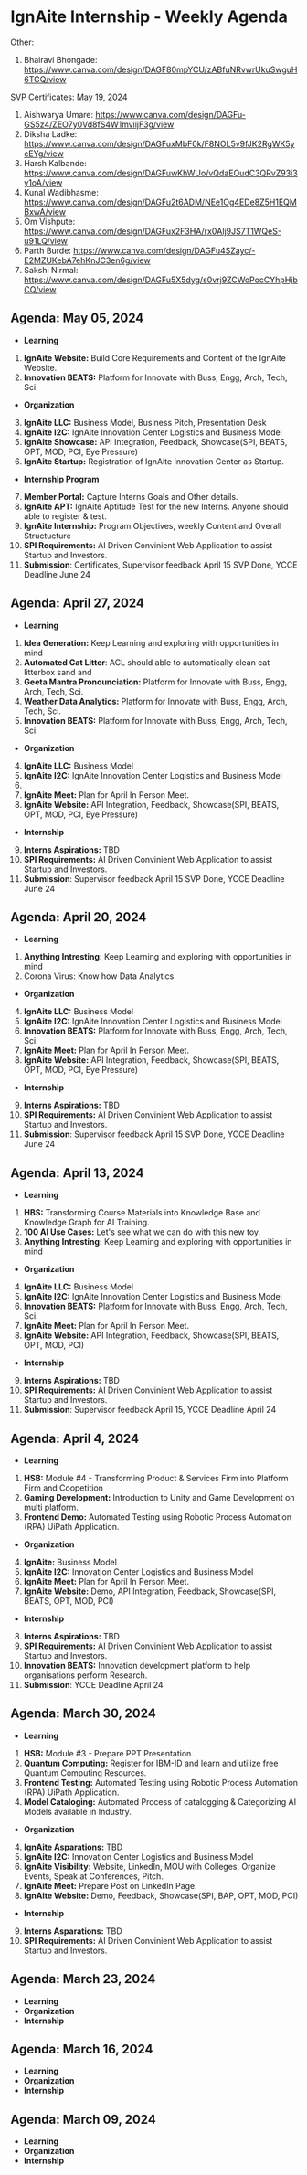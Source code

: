 # IgnAite Internship - Weekly Agenda
Other:
1. Bhairavi Bhongade: https://www.canva.com/design/DAGF80mpYCU/zABfuNRvwrUkuSwguH6TGQ/view

SVP Certificates: May 19, 2024
1. Aishwarya Umare: https://www.canva.com/design/DAGFu-GS5z4/ZEO7y0Vd8fS4W1mviijF3g/view
2. Diksha Ladke: https://www.canva.com/design/DAGFuxMbF0k/F8NOL5v9fJK2RgWK5ycEYg/view
3. Harsh Kalbande: https://www.canva.com/design/DAGFuwKhWUo/vQdaEOudC3QRvZ93i3y1oA/view
4. Kunal Wadibhasme: https://www.canva.com/design/DAGFu2t6ADM/NEe1Og4EDe8Z5H1EQMBxwA/view
5. Om Vishpute: https://www.canva.com/design/DAGFux2F3HA/rx0Alj9JS7T1WQeS-u91LQ/view
6. Parth Burde: https://www.canva.com/design/DAGFu4SZayc/-E2MZUKebA7ehKnJC3en6g/view
7. Sakshi Nirmal: https://www.canva.com/design/DAGFu5X5dyg/s0vrj9ZCWoPocCYhpHjbCQ/view

## Agenda: May 05, 2024
- **Learning**
1. **IgnAite Website:** Build Core Requirements and Content of the IgnAite Website.
2. **Innovation BEATS:**  Platform for Innovate with Buss, Engg, Arch, Tech, Sci.

- **Organization**
3. **IgnAite LLC:** Business Model, Business Pitch, Presentation Desk
4. **IgnAite I2C:** IgnAite Innovation Center Logistics and Business Model
5. **IgnAite Showcase:** API Integration, Feedback, Showcase(SPI, BEATS, OPT, MOD, PCI, Eye Pressure)
6. **IgnAite Startup:** Registration of IgnAite Innovation Center as Startup.

- **Internship Program**
7. **Member Portal:** Capture Interns Goals and Other details.
8. **IgnAite APT:** IgnAite Aptitude Test for the new Interns. Anyone should able to register & test.
9. **IgnAite Internship:** Program Objectives, weekly Content and Overall Structucture
10. **SPI Requirements:** AI Driven Convinient Web Application to assist Startup and Investors.
11. **Submission**: Certificates, Supervisor feedback April 15 SVP Done, YCCE Deadline June 24

## Agenda: April 27, 2024
- **Learning**
1. **Idea Generation:** Keep Learning and exploring with opportunities in mind
2. **Automated Cat Litter**: ACL should able to automatically clean cat litterbox sand and
3. **Geeta Mantra Pronounciation:** Platform for Innovate with Buss, Engg, Arch, Tech, Sci.
4. **Weather Data Analytics:** Platform for Innovate with Buss, Engg, Arch, Tech, Sci.
5. **Innovation BEATS:** Platform for Innovate with Buss, Engg, Arch, Tech, Sci. 

- **Organization**
4. **IgnAite LLC:** Business Model
5. **IgnAite I2C:** IgnAite Innovation Center Logistics and Business Model
6. 
7. **IgnAite Meet:** Plan for April In Person Meet.
8. **IgnAite Website:** API Integration, Feedback, Showcase(SPI, BEATS, OPT, MOD, PCI, Eye Pressure)

- **Internship**
9. **Interns Aspirations:** TBD
10. **SPI Requirements:** AI Driven Convinient Web Application to assist Startup and Investors.
11. **Submission**: Supervisor feedback April 15 SVP Done, YCCE Deadline June 24


## Agenda: April 20, 2024
- **Learning**
1. **Anything Intresting:** Keep Learning and exploring with opportunities in mind
2. Corona Virus: Know how Data Analytics

- **Organization**
4. **IgnAite LLC:** Business Model
5. **IgnAite I2C:** IgnAite Innovation Center Logistics and Business Model
6. **Innovation BEATS:** Platform for Innovate with Buss, Engg, Arch, Tech, Sci. 
7. **IgnAite Meet:** Plan for April In Person Meet.
8. **IgnAite Website:** API Integration, Feedback, Showcase(SPI, BEATS, OPT, MOD, PCI, Eye Pressure)

- **Internship**
9. **Interns Aspirations:** TBD
10. **SPI Requirements:** AI Driven Convinient Web Application to assist Startup and Investors.
11. **Submission**: Supervisor feedback April 15 SVP Done, YCCE Deadline June 24


## Agenda: April 13, 2024
- **Learning**
1. **HBS:** Transforming Course Materials into Knowledge Base and Knowledge Graph for AI Training.
2. **100 AI Use Cases:** Let's see what we can do with this new toy.
3. **Anything Intresting:** Keep Learning and exploring with opportunities in mind

- **Organization**
4. **IgnAite LLC:** Business Model
5. **IgnAite I2C:** IgnAite Innovation Center Logistics and Business Model
6. **Innovation BEATS:** Platform for Innovate with Buss, Engg, Arch, Tech, Sci. 
7. **IgnAite Meet:** Plan for April In Person Meet.
8. **IgnAite Website:** API Integration, Feedback, Showcase(SPI, BEATS, OPT, MOD, PCI)

- **Internship**
9. **Interns Aspirations:** TBD
10. **SPI Requirements:** AI Driven Convinient Web Application to assist Startup and Investors.
11. **Submission**: Supervisor feedback April 15, YCCE Deadline April 24


## Agenda: April 4, 2024
- **Learning**
1. **HSB:** Module #4 - Transforming Product & Services Firm into Platform Firm and Coopetition
2. **Gaming Development:** Introduction to Unity and Game Development on multi platform.
3. **Frontend Demo:** Automated Testing using Robotic Process Automation (RPA) UiPath Application.

- **Organization**
4. **IgnAite:** Business Model
5. **IgnAite I2C:** Innovation Center Logistics and Business Model
6. **IgnAite Meet:** Plan for April In Person Meet.
7. **IgnAite Website:** Demo, API Integration, Feedback, Showcase(SPI, BEATS, OPT, MOD, PCI)

- **Internship**
8. **Interns Aspirations:** TBD
9. **SPI Requirements:** AI Driven Convinient Web Application to assist Startup and Investors.
10. **Innovation BEATS:** Innovation development platform to help organisations perform Research. 
11. **Submission**: YCCE Deadline April 24


## Agenda: March 30, 2024
- **Learning**
1. **HSB:** Module #3 - Prepare PPT Presentation
2. **Quantum Computing:** Register for IBM-ID and learn and utilize free Quantum Computing Resources.
3. **Frontend Testing:** Automated Testing using Robotic Process Automation (RPA) UiPath Application.
4. **Model Cataloging:** Automated Process of catalogging & Categorizing AI Models available in Industry.
- **Organization**
4. **IgnAite Asparations:** TBD
5. **IgnAite I2C:** Innovation Center Logistics and Business Model
6. **IgnAite Visibility:** Website, LinkedIn, MOU with Colleges, Organize Events, Speak at Conferences, Pitch.
7. **IgnAite Meet:** Prepare Post on LinkedIn Page.
8. **IgnAite Website:** Demo, Feedback, Showcase(SPI, BAP, OPT, MOD, PCI)
- **Internship**
9. **Interns Asparations:** TBD
10. **SPI Requirements:** AI Driven Convinient Web Application to assist Startup and Investors.


## Agenda: March 23, 2024
- **Learning**
- **Organization**
- **Internship**


## Agenda: March 16, 2024
- **Learning**
- **Organization**
- **Internship**

  
## Agenda: March 09, 2024
- **Learning**
- **Organization**
- **Internship**
